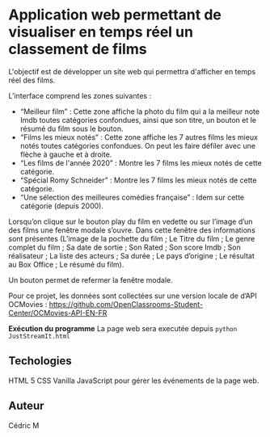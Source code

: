 # Application web permettant de visualiser en temps réel un classement de films

L'objectif est de développer un site web qui permettra d'afficher en temps réel des films.

L’interface comprend les zones suivantes : 

* “Meilleur film” : Cette zone affiche la photo du film qui a la meilleur note Imdb toutes catégories confondues, ainsi que son titre, un bouton et le résumé du film sous le bouton.
* “Films les mieux notés” : Cette zone affiche les 7 autres films les mieux notés toutes catégories confondues. On peut les faire défiler avec une flèche à gauche et à droite.
* “Les films de l'année 2020” : Montre les 7 films les mieux notés de cette catégorie. 
* “Spécial Romy Schneider” : Montre les 7 films les mieux notés de cette catégorie.
* “Une sélection des meilleures comédies française” : Idem sur cette catégorie (depuis 2000).

Lorsqu’on clique sur le bouton play du film en vedette ou sur l’image d’un des films une fenêtre modale s’ouvre. Dans cette fenêtre des informations sont présentes (L’image de la pochette du film ; Le Titre du film ; Le genre complet du film ; Sa date de sortie ; Son Rated ; Son score Imdb ; Son réalisateur ; La liste des acteurs ; Sa durée ; Le pays d’origine ; Le résultat au Box Office ; Le résumé du film).

Un bouton permet de refermer la fenêtre modale.

Pour ce projet, les données sont collectées sur une version locale de d’API OCMovies :
https://github.com/OpenClassrooms-Student-Center/OCMovies-API-EN-FR

**Exécution du programme**
La page web sera executée depuis ```python JustStreamIt.html```

## Techologies
HTML 5
CSS
Vanilla JavaScript pour gérer les événements de la page web.

## Auteur
Cédric M